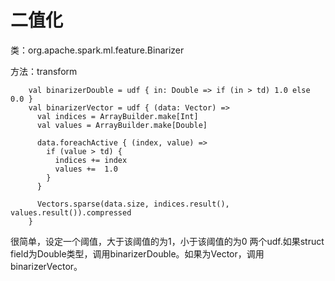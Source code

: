 # 二值化

类：org.apache.spark.ml.feature.Binarizer

方法：transform

```
    val binarizerDouble = udf { in: Double => if (in > td) 1.0 else 0.0 }
    val binarizerVector = udf { (data: Vector) =>
      val indices = ArrayBuilder.make[Int]
      val values = ArrayBuilder.make[Double]

      data.foreachActive { (index, value) =>
        if (value > td) {
          indices += index
          values +=  1.0
        }
      }

      Vectors.sparse(data.size, indices.result(), values.result()).compressed
    }
```

很简单，设定一个阈值，大于该阈值的为1，小于该阈值的为0
两个udf.如果struct field为Double类型，调用binarizerDouble。如果为Vector，调用binarizerVector。



